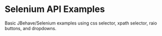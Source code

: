 Selenium API Examples
===========
Basic JBehave/Selenium examples using css selector, xpath selector, raio buttons, and dropdowns.
